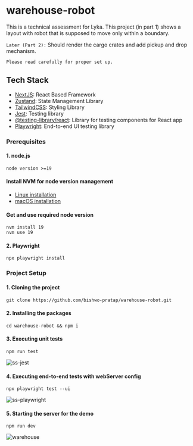 # warehouse-robot

This is a technical assessment for Lyka. This project (in part 1) shows a layout with robot that is supposed to move only within a boundary.

`Later (Part 2):` Should render the cargo crates and add pickup and drop mechanism.

`Please read carefully for proper set up.`

## Tech Stack
- [NextJS](https://nextjs.org/): React Based Framework
- [Zustand](https://www.npmjs.com/package/zustand): State Management Library
- [TailwindCSS](https://www.npmjs.com/package/tailwindcss): Styling Library
- [Jest](https://www.npmjs.com/package/jest): Testing library
- [@testing-library/react](https://www.npmjs.com/package/@testing-library/react): Library for testing components for React app
- [Playwright](https://www.npmjs.com/package/playwright): End-to-end UI testing library

### Prerequisites

#### 1. node.js

```
node version >=19
```

#### Install NVM for node version management
- [Linux installation](https://monovm.com/blog/install-nvm-on-ubuntu/)  
- [macOS installation](https://collabnix.com/how-to-install-and-configure-nvm-on-mac-os/)

#### Get and use required node version
```
nvm install 19
nvm use 19
```
#### 2. Playwright
```
npx playwright install
```

### Project Setup

#### 1. Cloning the project
```
git clone https://github.com/bishwo-pratap/warehouse-robot.git
```

#### 2. Installing the packages
```
cd warehouse-robot && npm i
```

#### 3. Executing unit tests
```
npm run test
```
![ss-jest](https://github.com/bishwo-pratap/warehouse-robot/assets/19890839/6b5ad031-8eeb-4876-8655-7afd0cee874c)


#### 4. Executing end-to-end tests with webServer config
```
npx playwright test --ui
```
![ss-playwright](https://github.com/bishwo-pratap/warehouse-robot/assets/19890839/c3fcbf9d-5c5d-4d9f-9654-1064b77889db)

#### 5. Starting the server for the demo
```
npm run dev
```
![warehouse](https://github.com/bishwo-pratap/warehouse-robot/assets/19890839/828d844c-ffa4-4e82-aaaf-49372c96f6c9)
